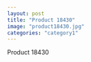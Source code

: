 ```yaml
---
layout: post
title: "Product 18430"
image: "product18430.jpg"
categories: "category1"
---
```

Product 18430
